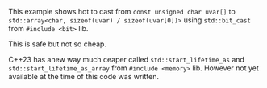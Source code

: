 This example shows hot to cast from `const unsigned char uvar[]` to `std::array<char, sizeof(uvar) / sizeof(uvar[0])>` using `std::bit_cast` from `#include <bit>` lib.

This is safe but not so cheap.

C++23 has anew way much ceaper called `std::start_lifetime_as` and `std::start_lifetime_as_array` from `#include <memory>` lib. However not yet available at the time of this code was written.
